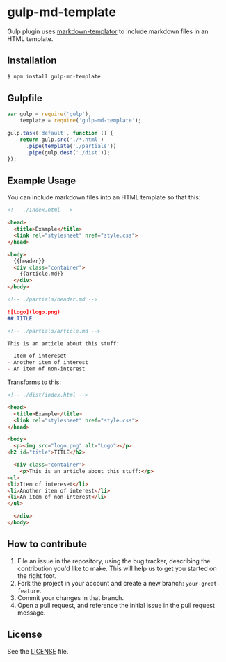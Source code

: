 # gulp-md-template
Gulp plugin uses [markdown-templator](https://github.com/grit96/markdown-templator) to include markdown files in an HTML template.

## Installation
```sh
$ npm install gulp-md-template
```

## Gulpfile

```javascript
var gulp = require('gulp'),
    template = require('gulp-md-template');

gulp.task('default', function () {
    return gulp.src('./*.html')
      .pipe(template('./partials'))
      .pipe(gulp.dest('./dist'));
});
```


## Example Usage

You can include markdown files into an HTML template so that this:

```html
<!-- ./index.html -->

<head>
  <title>Example</title>
  <link rel="stylesheet" href="style.css">
</head>

<body>
  {{header}}
  <div class="container">
    {{article.md}}
  </div>
</body>
```

```markdown
<!-- ./partials/header.md -->

![Logo](logo.png)
## TITLE
```

```markdown
<!-- ./partials/article.md -->

This is an article about this stuff:

- Item of intereset
- Another item of interest
- An item of non-interest
```

Transforms to this:

```html
<!-- ./dist/index.html -->

<head>
  <title>Example</title>
  <link rel="stylesheet" href="style.css">
</head>

<body>
  <p><img src="logo.png" alt="Logo"></p>
<h2 id="title">TITLE</h2>

  <div class="container">
    <p>This is an article about this stuff:</p>
<ul>
<li>Item of intereset</li>
<li>Another item of interest</li>
<li>An item of non-interest</li>
</ul>

  </div>
</body>
```


## How to contribute

1. File an issue in the repository, using the bug tracker, describing the
   contribution you'd like to make. This will help us to get you started on the
   right foot.
2. Fork the project in your account and create a new branch:
   `your-great-feature`.
3. Commit your changes in that branch.
4. Open a pull request, and reference the initial issue in the pull request
   message.

## License
See the [LICENSE](./LICENSE) file.
